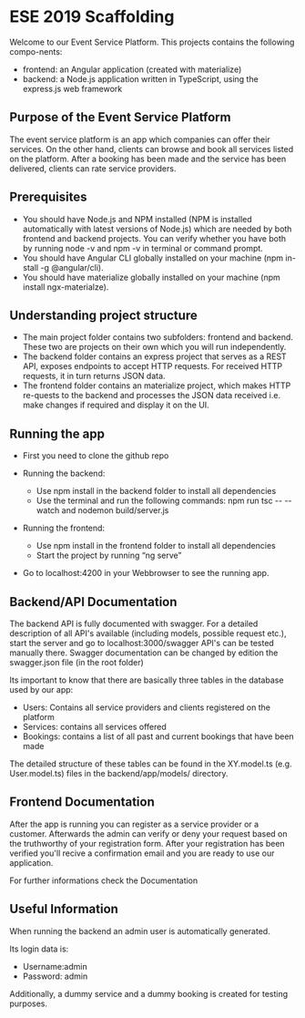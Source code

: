 # ESE 2019 Scaffolding
Welcome to our Event Service Platform. This projects contains the following compo-nents:
- frontend: an Angular application (created with materialize)
- backend: a Node.js application written in TypeScript, using the express.js web framework

## Purpose of the Event Service Platform
The event service platform is an app which companies can offer their services. On the other hand, clients can browse and book all services listed on the platform. After a booking has been made and the service has been delivered, clients can rate service providers.

## Prerequisites
- You should have Node.js and NPM installed (NPM is installed automatically with latest versions of Node.js) which are needed by both frontend and backend projects. You can verify whether you have both by running node -v and npm -v in terminal or command prompt.
- You should have Angular CLI globally installed on your machine (npm in-stall -g @angular/cli).
- You should have materialize globally installed on your machine (npm install ngx-materialze).


## Understanding project structure
- The main project folder contains two subfolders: frontend and backend. These two are projects on their own which you will run independently.
- The backend folder contains an express project that serves as a REST API, exposes endpoints to accept HTTP requests. For received HTTP requests, it in turn returns JSON data.
- The frontend folder contains an materialize project, which makes HTTP re-quests to the backend and processes the JSON data received i.e. make changes if required and display it on the UI.

## Running the app
- First you need to clone the github repo

- Running the backend:

   - Use npm install in the backend folder to install all dependencies
    - Use the terminal and run the following commands: npm run tsc -- --watch and nodemon build/server.js 
- Running the frontend: 
    - Use npm install in the frontend folder to install all dependencies
    - Start the project by running “ng serve”
- Go to localhost:4200 in your Webbrowser to see the running app.

## Backend/API Documentation
The backend API is fully documented with swagger. For a detailed description of all API's available (including models, possible request etc.), start the server and go to localhost:3000/swagger API's can be tested manually there.
Swagger documentation can be changed by edition the swagger.json file (in the root folder) 

Its important to know that there are basically three tables in the database used by our app:
- Users: Contains all service providers and clients registered on the platform
- Services: contains all services offered
- Bookings: contains a list of all past and current bookings that have been made

The detailed structure of these tables can be found in the XY.model.ts (e.g. User.model.ts) files in the backend/app/models/ directory.



## Frontend Documentation
After the app is running you can register as a service provider or a customer. Afterwards the admin can verify or deny your request based on the truthworthy of your registration form. After your registration has been verified you'll recive a confirmation email and you are ready to use our application. 

For further informations check the Documentation

## Useful Information
When running the backend an admin user is automatically generated. 

Its login data is: 
- Username:admin 
- Password: admin

Additionally, a dummy service and a dummy booking is created for testing purposes.
